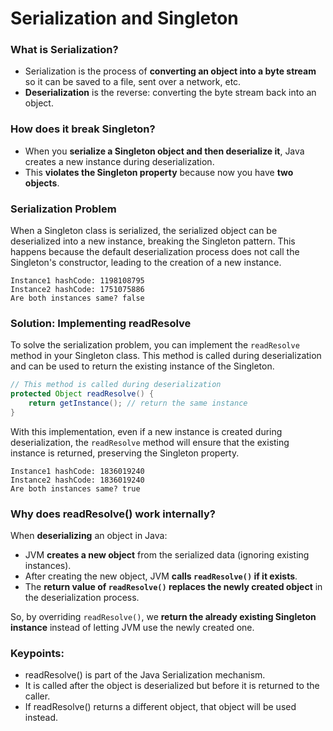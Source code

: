 # Serialization and Singleton

### What is Serialization?
- Serialization is the process of **converting an object into a byte stream** so it can be saved to a file, sent over a network, etc.
- **Deserialization** is the reverse: converting the byte stream back into an object.

### How does it break Singleton?
- When you **serialize a Singleton object and then deserialize it**, Java creates a new instance during deserialization.
- This **violates the Singleton property** because now you have **two objects**.

### Serialization Problem

When a Singleton class is serialized, the serialized object can be deserialized into a new instance, breaking the Singleton pattern. This happens because the default deserialization process does not call the Singleton's constructor, leading to the creation of a new instance.

```shell
Instance1 hashCode: 1198108795
Instance2 hashCode: 1751075886
Are both instances same? false
```

### Solution: Implementing readResolve

To solve the serialization problem, you can implement the `readResolve` method in your Singleton class. This method is called during deserialization and can be used to return the existing instance of the Singleton.

```java
// This method is called during deserialization
protected Object readResolve() {
    return getInstance(); // return the same instance
}
```

With this implementation, even if a new instance is created during deserialization, the `readResolve` method will ensure that the existing instance is returned, preserving the Singleton property.

```shell
Instance1 hashCode: 1836019240
Instance2 hashCode: 1836019240
Are both instances same? true
```

### Why does readResolve() work internally?

When **deserializing** an object in Java:
- JVM **creates a new object** from the serialized data (ignoring existing instances).
- After creating the new object, JVM **calls `readResolve()` if it exists**.
- The **return value of `readResolve()` replaces the newly created object** in the deserialization process.

So, by overriding `readResolve()`, we **return the already existing Singleton instance** instead of letting JVM use the newly created one.

### Keypoints:
- readResolve() is part of the Java Serialization mechanism.
- It is called after the object is deserialized but before it is returned to the caller.
- If readResolve() returns a different object, that object will be used instead.